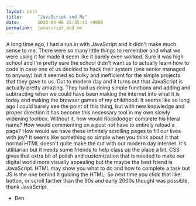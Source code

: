 ```yaml
---
layout: post
title:      "JavaScript and Me"
date:       2020-04-06 15:35:42 +0000
permalink:  javascript_and_me
---
```



A long time ago, I had a run in with JavaScript and it didn't make much sense to me. There were so many little things to remember and what we were using it for made it seem like it barely even worked. Sure it was high school and I'm pretty sure the school didn't want us to actually learn how to code in case one of us decided to hack their system (one senior managed to anyway) but it seemed so bulky and inefficient for the simple projects that they gave to us. Cut to modern day and it turns out that JavaScript is actually pretty amazing. They had us doing simple functions and adding and subtracting when we could have been making the internet into what it is today and making the browser games of my childhood. It seems like so long ago I could barely see the point of this thing, but with new knowledge and proper direction it has become this necessary tool in my own slowly widening toolbox. Without it, how would Rockdodger complete his literal name? How would commenting on a post not have to entirely reload a page? How would we have these infinitely scrolling pages to fill our lives with joy? It seems like something so simple when you think about it that normal HTML doesn't quite make the cut with our modern day internet. It's utilitarian but it needs some friends to help class up the place a bit. CSS gives that extra bit of polish and customization that is needed to make our digital world more visually appealing but the maybe the best friend is JavaScript. HTML may show you what to do and how to complete a task but JS is the one behind it guiding the HTML. So next time you click that like button, or scroll farther than the 90s and early 2000s thought was possible, thank JavaScript.
- Ben

